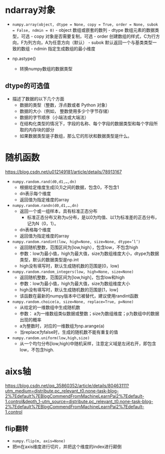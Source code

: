 


# ndarray对象

- `numpy.array(object, dtype = None, copy = True, order = None, subok = False, ndmin = 0)`
      - object	数组或嵌套的数列
      - dtype	数组元素的数据类型，可选
      - copy	对象是否需要复制，可选
      - order	创建数组的样式，C为行方向，F为列方向，A为任意方向（默认）
      - subok	默认返回一个与基类类型一致的数组
      - ndmin	指定生成数组的最小维度

- np.astype()
  - 转换numpy数组的数据类型






## dtype的可选值

- 描述了数据的以下几个方面
  - 数据的类型（整数，浮点数或者 Python 对象）
  - 数据的大小（例如， 整数使用多少个字节存储）
  - 数据的字节顺序（小端法或大端法）
  - 在结构化类型的情况下，字段的名称、每个字段的数据类型和每个字段所取的内存块的部分
  - 如果数据类型是子数组，那么它的形状和数据类型是什么。

# 随机函数
https://blog.csdn.net/u012149181/article/details/78913167
- `numpy.random.rand(d0,d1,…,dn)`
  - 根据给定维度生成[0,1)之间的数据，包含0，不包含1
  - dn表示每个维度
  - 返回值为指定维度的array
- `numpy.random.randn(d0,d1,…,dn)`
  - 返回一个或一组样本，具有标准正态分布
    - 标准正态分布又称为u分布，是以0为均值、以1为标准差的正态分布，记为N（0，1）。
  - dn表格每个维度
  - 返回值为指定维度的array
- `numpy.random.randint(low, high=None, size=None, dtype=’l’)`
  - 返回随机整数，范围区间为[low,high），包含low，不包含high
  - 参数：low为最小值，high为最大值，size为数组维度大小，dtype为数据类型，默认的数据类型是np.int
  - high没有填写时，默认生成随机数的范围是[0，low)
- `numpy.random.random_integers(low, high=None, size=None)`
  - 返回随机整数，范围区间为[low,high]，包含low和high
  - 参数：low为最小值，high为最大值，size为数组维度大小
  - high没有填写时，默认生成随机数的范围是[1，low]
  - 该函数在最新的numpy版本中已被替代，建议使用randint函数
- `numpy.random.choice(a, size=None, replace=True, p=None)`
  - 从给定的一维数组中生成随机数
  - 参数： a为一维数组类似数据或整数；size为数组维度；p为数组中的数据出现的概率
  - a为整数时，对应的一维数组为np.arange(a)
  - 当replace为false时，生成的随机数不能有重复的值
- `numpy.random.uniform(low,high,size)`
  - 从一个均匀分布[low,high)中随机采样，注意定义域是左闭右开，即包含low，不包含high.

# aixs轴

https://blog.csdn.net/qq_35860352/article/details/80463111?utm_medium=distribute.pc_relevant_t0.none-task-blog-2%7Edefault%7EBlogCommendFromMachineLearnPai2%7Edefault-1.control&depth_1-utm_source=distribute.pc_relevant_t0.none-task-blog-2%7Edefault%7EBlogCommendFromMachineLearnPai2%7Edefault-1.control

## flip翻转

- `numpy.flip(m, axis=None)`
- 把m在axis维度进行切片，并把这个维度的index进行颠倒